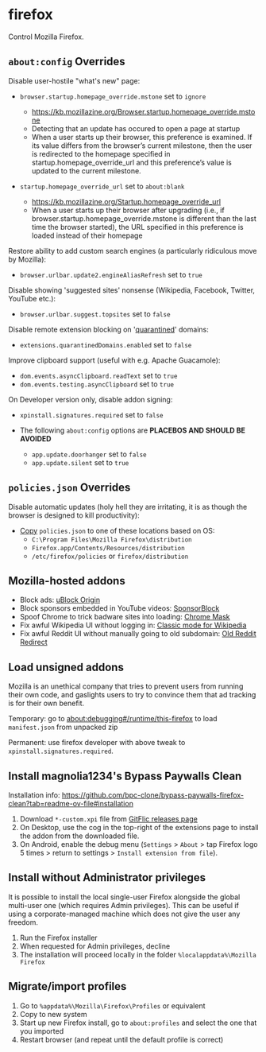 # firefox

Control Mozilla Firefox.

## `about:config` Overrides

Disable user-hostile "what's new" page:

* `browser.startup.homepage_override.mstone` set to `ignore`
  * https://kb.mozillazine.org/Browser.startup.homepage_override.mstone
  * Detecting that an update has occured to open a page at startup
  * When a user starts up their browser, this preference is examined. If its value differs from the browser’s current milestone, then the user is redirected to the homepage specified in startup.homepage_override_url and this preference’s value is updated to the current milestone.

* `startup.homepage_override_url` set to `about:blank`
  * https://kb.mozillazine.org/Startup.homepage_override_url
  * When a user starts up their browser after upgrading (i.e., if browser.startup.homepage_override.mstone is different than the last time the browser started), the URL specified in this preference is loaded instead of their homepage

Restore ability to add custom search engines (a particularly ridiculous move by Mozilla):

* `browser.urlbar.update2.engineAliasRefresh` set to `true`

Disable showing 'suggested sites' nonsense (Wikipedia, Facebook, Twitter, YouTube etc.):

* `browser.urlbar.suggest.topsites` set to `false`

Disable remote extension blocking on '[quarantined](https://support.mozilla.org/kb/quarantined-domains)' domains:

* `extensions.quarantinedDomains.enabled` set to `false`

Improve clipboard support (useful with e.g. Apache Guacamole):

* `dom.events.asyncClipboard.readText` set to `true`
* `dom.events.testing.asyncClipboard` set to `true`

On Developer version only, disable addon signing:

* `xpinstall.signatures.required` set to `false`

* The following `about:config` options are **PLACEBOS AND SHOULD BE AVOIDED**
  * `app.update.doorhanger` set to `false`
  * `app.update.silent` set to `true`

## `policies.json` Overrides

Disable automatic updates (holy hell they are irritating, it is as though the browser is designed to kill productivity):

* [Copy](https://support.mozilla.org/en-US/kb/customizing-firefox-using-policiesjson) `policies.json` to one of these locations based on OS:
  * `C:\Program Files\Mozilla Firefox\distribution`
  * `Firefox.app/Contents/Resources/distribution`
  * `/etc/firefox/policies` or `firefox/distribution`
## Mozilla-hosted addons

* Block ads: [uBlock Origin](https://addons.mozilla.org/firefox/addon/ublock-origin/)
* Block sponsors embedded in YouTube videos: [SponsorBlock](https://addons.mozilla.org/firefox/addon/sponsorblock/)
* Spoof Chrome to trick badware sites into loading: [Chrome Mask](https://addons.mozilla.org/firefox/addon/chrome-mask/)
* Fix awful Wikipedia UI without logging in: [Classic mode for Wikipedia](https://addons.mozilla.org/firefox/addon/classic-wikipedia/)
* Fix awful Reddit UI without manually going to old subdomain: [Old Reddit Redirect](https://addons.mozilla.org/en-CA/firefox/addon/old-reddit-redirect/)

## Load unsigned addons

Mozilla is an unethical company that tries to prevent users from running their own code, and gaslights users to try to convince them that ad tracking is for their own benefit.

Temporary: go to [about:debugging#/runtime/this-firefox](about:debugging#/runtime/this-firefox) to load `manifest.json` from unpacked zip

Permanent: use firefox developer with above tweak to `xpinstall.signatures.required`.

## Install magnolia1234's Bypass Paywalls Clean

Installation info: https://github.com/bpc-clone/bypass-paywalls-firefox-clean?tab=readme-ov-file#installation

1. Download `*-custom.xpi` file from [GitFlic releases page](https://gitflic.ru/project/magnolia1234/bpc_uploads)
2. On Desktop, use the cog in the top-right of the extensions page to install the addon from the downloaded file.
3. On Android, enable the debug menu (`Settings` > `About` > tap Firefox logo 5 times > return to settings > `Install extension from file`).

## Install without Administrator privileges

It is possible to install the local single-user Firefox alongside the global multi-user one (which requires Admin privileges). This can be useful if using a corporate-managed machine which does not give the user any freedom.

1. Run the Firefox installer
2. When requested for Admin privileges, decline
3. The installation will proceed locally in the folder `%localappdata%\Mozilla Firefox`

## Migrate/import profiles

1. Go to `%appdata%\Mozilla\Firefox\Profiles` or equivalent
2. Copy to new system
3. Start up new Firefox install, go to `about:profiles` and select the one that you imported
4. Restart browser (and repeat until the default profile is correct)
